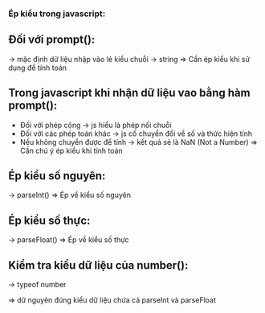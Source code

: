 ### Ép kiểu trong javascript:

## Đối với prompt():

-> mặc định dữ liệu nhập vào lẻ kiểu chuỗi -> string
=> Cần ép kiểu khi sử dụng để tính toán

## Trong javascript khi nhận dữ liệu vao bằng hàm prompt():
- Đối với phép cộng -> js hiểu là phép nối chuỗi
- Đối với các phép toán khác -> js cố chuyển đổi về số và thức hiện tính
- Nếu không chuyển được để tính -> kết quả sẻ là NaN (Not a Number)
  => Cần chú ý ép kiểu khi tính toán


## Ép kiểu  số nguyên:
-> parseInt()
=> Ép về kiểu số nguyên

## Ép kiểu số thực:
-> parseFloat()
=> Ép về kiểu số thực

## Kiểm tra kiểu dữ liệu của number():
-> typeof number

=> dữ nguyên đúng kiểu dữ liệu chứa cả parseInt và parseFloat
